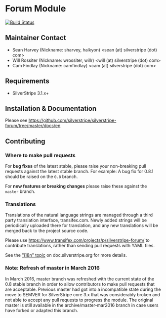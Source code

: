 # Forum Module

[![Build Status](https://secure.travis-ci.org/silverstripe/silverstripe-forum.png?branch=master)](http://travis-ci.org/silverstripe/silverstripe-forum)

## Maintainer Contact

 * Sean Harvey (Nickname: sharvey, halkyon) <sean (at) silverstripe (dot) com>
 * Will Rossiter (Nickname: wrossiter, willr) <will (at) silverstripe (dot) com>
 * Cam Findlay (Nickname: camfindlay) <cam (at) silverstripe (dot) com>

## Requirements

 * SilverStripe 3.1.x+

## Installation & Documentation

Please see https://github.com/silverstripe/silverstripe-forum/tree/master/docs/en

## Contributing

### Where to make pull requests

For **bug fixes** of the latest stable, please raise your non-breaking pull requests against the latest stable branch.
For example: A bug fix for 0.8.1 should be raised on the `0.8` branch.

For **new features or breaking changes** please raise these against the `master` branch.

### Translations

Translations of the natural language strings are managed through a
third party translation interface, transifex.com.
Newly added strings will be periodically uploaded there for translation,
and any new translations will be merged back to the project source code.

Please use https://www.transifex.com/projects/p/silverstripe-forum/ to contribute translations,
rather than sending pull requests with YAML files.

See the ["i18n" topic](http://doc.silverstripe.org/framework/en/trunk/topics/i18n) on doc.silverstripe.org for more details.

### Note: Refresh of master in March 2016
In March 2016, master branch was refreshed with the current state of the 0.8 stable branch in order 
to allow contributors to make pull requests that are acceptable. Previous master had got into a 
incompatible state during the move to SEMVER for SilverStripe core 3.x that was considerably broken 
and not able to accept any pull requests to progress the module. The original master is still 
available in the archive/master-mar2016 branch in case users have forked or adapted this branch.